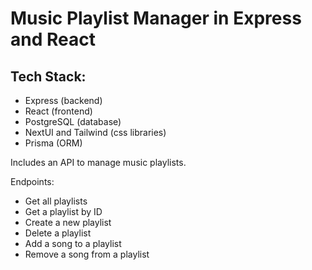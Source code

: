# Music Playlist Manager in Express and React

## Tech Stack:
* Express (backend)
* React (frontend)
* PostgreSQL (database)
* NextUI and Tailwind (css libraries)
* Prisma (ORM)

Includes an API to manage music playlists.

Endpoints:
* Get all playlists
* Get a playlist by ID
* Create a new playlist
* Delete a playlist
* Add a song to a playlist
* Remove a song from a playlist
